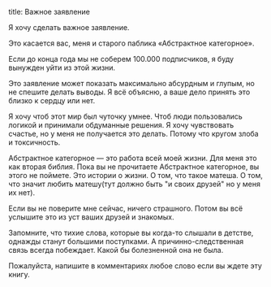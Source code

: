 title: Важное заявление

Я хочу сделать важное заявление.

Это касается вас, меня и старого паблика «Абстрактное категорное».

Если до конца года мы не соберем 100.000 подписчиков, я буду вынужден уйти из этой жизни.

Это заявление может показать максимально абсурдным и глупым, но не спешите делать выводы. Я всё объясню, а ваше дело принять это близко к сердцу или нет.

Я хочу чтоб этот мир был чуточку умнее. Чтоб люди пользовались логикой и принимали обдуманные решения. Я хочу чувствовать счастье, но у меня не получается это делать. Потому что кругом злоба и токсичность.

Абстрактное категорное — это работа всей моей жизни. Для меня это как вторая библия. Пока вы не прочитаете Абстрактное категорное, вы этого не поймете. Это истории о жизни. О том, что такое матеша. О том, что значит любить матешу(тут должно быть "и своих друзей" но у меня их нет).

Если вы не поверите мне сейчас, ничего страшного. Потом вы всё услышите это из уст ваших друзей и знакомых.

Запомните, что тихие слова, которые вы когда-то слышали в детстве, однажды станут большими поступками. А причинно-следственная связь всегда побеждает. Какой бы болезненной она не была.

Пожалуйста, напишите в комментариях любое слово если вы ждете эту книгу.
